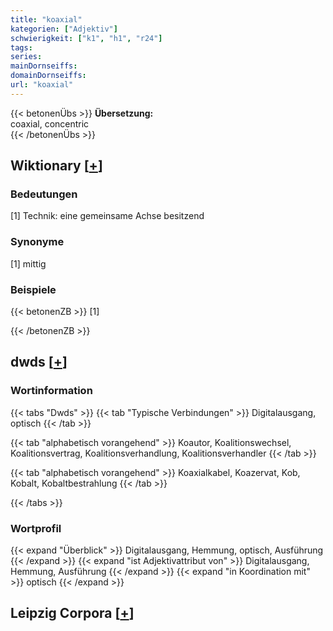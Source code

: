 ```yaml
---
title: "koaxial"
kategorien: ["Adjektiv"]
schwierigkeit: ["k1", "h1", "r24"]
tags:
series:
mainDornseiffs:
domainDornseiffs:
url: "koaxial"
---
```


{{< betonenÜbs >}}
**Übersetzung:**  
coaxial, concentric  
{{< /betonenÜbs >}}

## Wiktionary [[+](https://de.wiktionary.org/wiki/koaxial)]

### Bedeutungen
[1] Technik: eine gemeinsame Achse besitzend  

### Synonyme
[1] mittig  

### Beispiele
{{< betonenZB >}}
[1]  

{{< /betonenZB >}}


## dwds [[+](https://www.dwds.de/wb/koaxial)]

### Wortinformation
{{< tabs "Dwds" >}}
{{< tab "Typische Verbindungen" >}}
Digitalausgang, optisch
{{< /tab >}}

{{< tab "alphabetisch vorangehend" >}}
Koautor, Koalitionswechsel, Koalitionsvertrag, Koalitionsverhandlung, Koalitionsverhandler
{{< /tab >}}

{{< tab "alphabetisch vorangehend" >}}
Koaxialkabel, Koazervat, Kob, Kobalt, Kobaltbestrahlung
{{< /tab >}}

{{< /tabs >}}

### Wortprofil
{{< expand "Überblick" >}} Digitalausgang, Hemmung, optisch, Ausführung {{< /expand >}}
{{< expand "ist Adjektivattribut von" >}} Digitalausgang, Hemmung, Ausführung {{< /expand >}}
{{< expand "in Koordination mit" >}} optisch {{< /expand >}}

## Leipzig Corpora [[+](https://corpora.uni-leipzig.de/en/res?word=koaxial&corpusId=deu_newscrawl-public_2018)]

